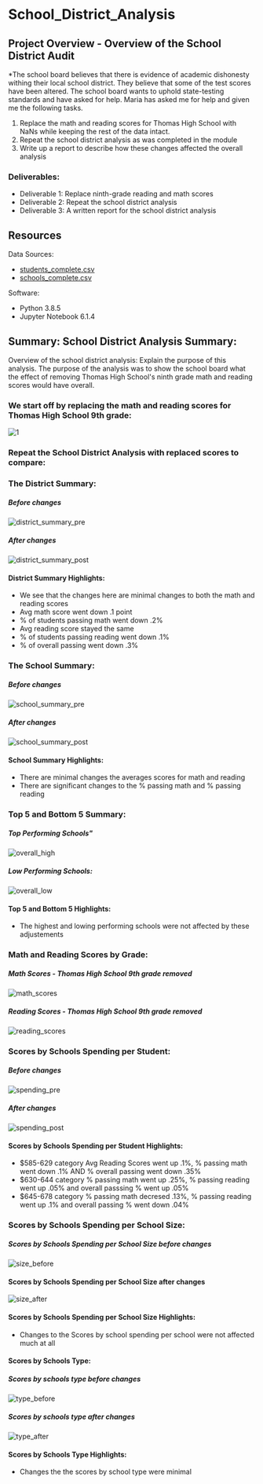 # School_District_Analysis

## Project Overview - Overview of the School District Audit
*The school board believes that there is evidence of academic dishonesty withing their local school district. They believe that some of the test scores have been altered. The school board wants to uphold state-testing standards and have asked for help. Maria has asked me for help and given me the following tasks.

1. Replace the math and reading scores for Thomas High School with NaNs while keeping the rest of the data intact.
2. Repeat the school district analysis as was completed in the module 
3. Write up a report to describe how these changes affected the overall analysis

### Deliverables:
- Deliverable 1: Replace ninth-grade reading and math scores
- Deliverable 2: Repeat the school district analysis
- Deliverable 3: A written report for the school district analysis

## Resources
Data Sources: 
- [students_complete.csv](https://raw.githubusercontent.com/DSupps/School_District_Analysis/main/Resources/students_complete.csv)
- [schools_complete.csv](https://github.com/DSupps/School_District_Analysis/blob/main/Resources/schools_complete.csv)

Software: 
- Python 3.8.5
- Jupyter Notebook 6.1.4

## Summary: School District Analysis Summary:

Overview of the school district analysis: Explain the purpose of this analysis.
The purpose of the analysis was to show the school board what the effect of removing Thomas High School's ninth grade math and reading scores would have overall. 

### We start off by replacing the math and reading scores for Thomas High School 9th grade:

![1](https://user-images.githubusercontent.com/36451701/130696178-91c23e4f-13d5-4b7d-b546-6f0991ad796c.png)

### Repeat the School District Analysis with replaced scores to compare:

### The District Summary:
##### Before changes

![district_summary_pre](https://user-images.githubusercontent.com/36451701/130697817-0a7f3279-3663-4a09-9668-c80d71d49000.png)

##### After changes
![district_summary_post](https://user-images.githubusercontent.com/36451701/130697826-86568b99-5cac-4e84-88bb-c2b97076d440.png)

#### District Summary Highlights:
- We see that the changes here are minimal changes to both the math and reading scores
- Avg math score went down .1 point 
- % of students passing math went down .2%
- Avg reading score stayed the same
- % of students passing reading went down .1%
- % of overall passing went down .3%

### The School Summary:
##### Before changes

![school_summary_pre](https://user-images.githubusercontent.com/36451701/130872239-5b4c48a5-932e-45e0-b486-41b345386f28.png)

##### After changes

![school_summary_post](https://user-images.githubusercontent.com/36451701/130872253-2107c890-10eb-42c3-9355-c8d370885110.png)

#### School Summary Highlights:
- There are minimal changes the averages scores for math and reading
- There are significant changes to the % passing math and % passing reading

### Top 5 and Bottom 5 Summary:
##### Top Performing Schools"
![overall_high](https://user-images.githubusercontent.com/36451701/130700039-4e1cdf1f-bead-4f01-831b-ca3bdc53b842.png)

##### Low Performing Schools:
![overall_low](https://user-images.githubusercontent.com/36451701/130700075-c4211459-110a-4e70-ad4a-8d27c19e8a5e.png)

#### Top 5 and Bottom 5 Highlights:
- The highest and lowing performing schools were not affected by these adjustements

### Math and Reading Scores by Grade:
##### Math Scores - Thomas High School 9th grade removed

![math_scores](https://user-images.githubusercontent.com/36451701/130700563-a9dc2a9a-923a-49e4-b4af-b5d94397021b.png)


##### Reading Scores - Thomas High School 9th grade removed

![reading_scores](https://user-images.githubusercontent.com/36451701/130700573-f5a2c54f-111d-4cad-8403-6768cd9db98e.png)



### Scores by Schools Spending per Student:
##### Before changes
![spending_pre](https://user-images.githubusercontent.com/36451701/130701319-04dad235-20ee-4ecb-965a-1b8acf532394.png)


##### After changes
![spending_post](https://user-images.githubusercontent.com/36451701/130701331-444354d1-2a41-4dc4-9f37-2c369b9475d3.png)

#### Scores by Schools Spending per Student Highlights:
- $585-629 category Avg Reading Scores went up .1%, % passing math went down .1% AND % overall passing went down .35%
- $630-644 category % passing math went up .25%, % passing reading went up .05% and overall passsing % went up .05%
- $645-678 category % passing math decresed .13%, % passing reading went up .1% and overall passing % went down .04%


### Scores by Schools Spending per School Size:
##### Scores by Schools Spending per School Size before changes
![size_before](https://user-images.githubusercontent.com/36451701/130702816-40cfd015-e5a9-48bf-b201-cc49ddd6c3d7.png)

#### Scores by Schools Spending per School Size after changes
![size_after](https://user-images.githubusercontent.com/36451701/130703121-a114dabe-c911-4f87-b567-ae16a803891d.png)

#### Scores by Schools Spending per School Size Highlights:
- Changes to the Scores by school spending per school were not affected much at all

#### Scores by Schools Type:
##### Scores by schools type before changes
![type_before](https://user-images.githubusercontent.com/36451701/130703573-fdf23bda-79fc-45d3-8538-e4f55be0fcf1.png)

##### Scores by schools type after changes
![type_after](https://user-images.githubusercontent.com/36451701/130703593-3f12c37d-b426-4be3-a2c5-b8b97a2ba6b4.png)

#### Scores by Schools Type Highlights:
- Changes the the scores by school type were minimal

#




